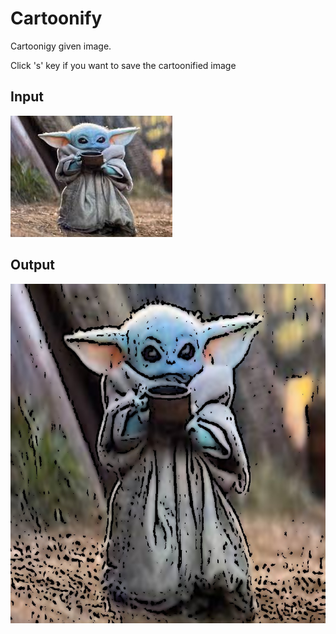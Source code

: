 # Cartoonify
<p>Cartoonigy given image.</p>
<p>Click 's' key if you want to save the cartoonified image</p>

## Input

![plot](./input.jpg)

## Output

![plot](./cartoon_copy.jpg)
